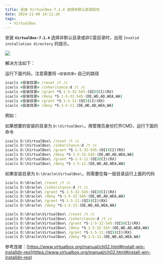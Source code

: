 ```yaml
---
title: 安装 VirtualBox-7.1.4 选择非默认目录踩坑
date: 2024-11-09 14:11:26
tags: 
  - VirtualBox
---
```


安装 **`VirtualBox-7.1.4`** 选择非默认目录或非C盘目录时，出现 `Invalid installation directory` 的提示。

![](https://imghub.bd3qif.com/2024/11/14/20241114224712_066645c15df7a688cce9f217ba8c0774_6730a283078cb.png)


解决方法如下：

运行下面代码，注意需要将 `<安装目录>` 自己的路径

```cmd
icacls <安装目录> /reset /t /c
icacls <安装目录> /inheritance:d /t /c
icacls <安装目录> /grant *S-1-5-32-545:(OI)(CI)(RX)
icacls <安装目录> /deny *S-1-5-32-545:(DE,WD,AD,WEA,WA)
icacls <安装目录> /grant *S-1-5-11:(OI)(CI)(RX)
icacls <安装目录> /deny *S-1-5-11:(DE,WD,AD,WEA,WA)
```



例如：

如果想要的安装的目录为 `D:\VirtualBox\`，用管理员身份打开CMD，运行下面的命令

```cmd
icacls D:\VirtualBox\ /reset /t /c
icacls D:\VirtualBox\ /inheritance:d /t /c
icacls D:\VirtualBox\ /grant *S-1-5-32-545:(OI)(CI)(RX)
icacls D:\VirtualBox\ /deny *S-1-5-32-545:(DE,WD,AD,WEA,WA)
icacls D:\VirtualBox\ /grant *S-1-5-11:(OI)(CI)(RX)
icacls D:\VirtualBox\ /deny *S-1-5-11:(DE,WD,AD,WEA,WA)
```

如果安装目录为 `D:\Oracle\VirtualBox\`，则需要在每一层目录运行上面的代码

```cmd
icacls D:\Oracle\ /reset /t /c
icacls D:\Oracle\ /inheritance:d /t /c
icacls D:\Oracle\ /grant *S-1-5-32-545:(OI)(CI)(RX)
icacls D:\Oracle\ /deny *S-1-5-32-545:(DE,WD,AD,WEA,WA)
icacls D:\Oracle\ /grant *S-1-5-11:(OI)(CI)(RX)
icacls D:\Oracle\ /deny *S-1-5-11:(DE,WD,AD,WEA,WA)

icacls D:\Oracle\VirtualBox\ /reset /t /c
icacls D:\Oracle\VirtualBox\ /inheritance:d /t /c
icacls D:\Oracle\VirtualBox\ /grant *S-1-5-32-545:(OI)(CI)(RX)
icacls D:\Oracle\VirtualBox\ /deny *S-1-5-32-545:(DE,WD,AD,WEA,WA)
icacls D:\Oracle\VirtualBox\ /grant *S-1-5-11:(OI)(CI)(RX)
icacls D:\Oracle\VirtualBox\ /deny *S-1-5-11:(DE,WD,AD,WEA,WA)
```



参考连接：[https://www.virtualbox.org/manual/ch02.html#install-win-installdir-req](https://www.virtualbox.org/manual/ch02.html#install-win-installdir-req)
